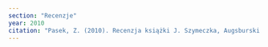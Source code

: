 ```yaml
---
section: "Recenzje"
year: 2010
citation: "Pasek, Z. (2010). Recenzja książki J. Szymeczka, Augsburski Kościół Ewangelicki w czechosłowackiej części Śląska Cieszyńskiego w latach 1945-1950, Cieszyn 2008. Studia Historyczne, R. LIII, 1, 119-121."
---
```

